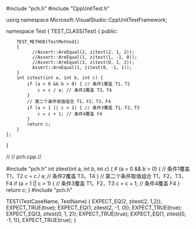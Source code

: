 #include "pch.h"
#include "CppUnitTest.h"

using namespace Microsoft::VisualStudio::CppUnitTestFramework;

namespace Test
{
	TEST_CLASS(Test)
	{
	public:
		
		TEST_METHOD(TestMethod1)
		{
		      //Assert::AreEqual(2, zitest(2, 1, 2));
			  //Assert::AreEqual(1, zitest(1, -1, 0));
			  //Assert::AreEqual(3, zitest(0, 1, 2));	
		      Assert::AreEqual(1, zitest(0, -1, 1));
		}
		int zitest(int a, int b, int c) { 
			if (a > 0 && b > 0) { // 条件1覆盖 T1，T2
				c = c / a; // 条件2覆盖 T3，T4
			}
			// 第二个条件取值组合 T1，F2，T3，F4
			if (a > 1 || c > 1) { // 条件3覆盖 T1，F2，T3
				c = c + 1; // 条件4覆盖 F4
			}
			return c;
		}
	};
}



//
// pch.cpp
//

#include "pch.h"
int zitest(int a, int b, int c) {
	if (a > 0 && b > 0) { // 条件1覆盖 T1，T2
		c = c / a; // 条件2覆盖 T3，T4
	}
	// 第二个条件取值组合 T1，F2，T3，F4
	if (a > 1 || c > 1) { // 条件3覆盖 T1，F2，T3
		c = c + 1; // 条件4覆盖 F4
	}
	return c;
}
#include "pch.h"

TEST(TestCaseName, TestName) {
  EXPECT_EQ(2, zitest(2, 1,2));
  EXPECT_TRUE(true);
  EXPECT_EQ(1, zitest(2, -1, 0));
  EXPECT_TRUE(true);
  EXPECT_EQ(3, zitest(0, 1, 2));
  EXPECT_TRUE(true);
  EXPECT_EQ(1, zitest(0, -1, 1));
  EXPECT_TRUE(true);
}
